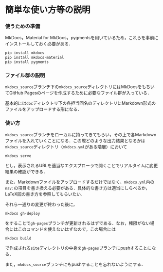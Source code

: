 # 簡単な使い方等の説明

### 使うための準備

MkDocs，Material for MkDocs，pygmentsを用いているため，これらを事前にインストールしておく必要がある．

```python
pip install mkdocs
pip install mkdocs-material
pip install pygments
```

### ファイル群の説明

`mkdocs_source`ブランチ下の`mkdocs_source`ディレクトリにはMkDocsをもちいてGitHub Pagesのページを作成するために必要なファイル群が入っている．

基本的には`doc`ディレクトリ下の各担当回名のディレクトリにMarkdown形式のファイルをアップロードする形になる．

### 使い方

`mkdocs_source`ブランチをローカルに持ってきてもらい，その上で各Markdownファイルを入れていくことになる．この際どのような出力結果となるかは`mkdocs_source`ディレクトリ（`mkdocs.yml`がある階層）において

```shell
mkdocs serve
```

とし，表示されるURLを適当なエクスプローラで開くことでリアルタイムに変更結果の確認ができる．

また，Markdownファイルをアップロードするだけではなく，`mkdocs.yml`内の`nav:`の項目を書き換える必要がある．具体的な書き方は適当にしらべるか，LaTeX回の書き方を参照してもらいたい．

それら一通りの変更が終わった後に，

```shell
mkdocs gh-deploy
```

をすることで`gh-pages`ブランチが更新されるはずである．なお，権限がない場合にはこのコマンドを使えないはずなので，この場合には

```shell
mkdocs build
```

で作成される`site`ディレクトリの中身を`gh-pages`ブランチにpushすることになる．

また，`mkdocs_source`ブランチにもpushすることを忘れないようにする．
